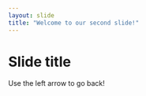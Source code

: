 ```yaml
---
layout: slide
title: "Welcome to our second slide!"
---
```

# Slide title
Use the left arrow to go back!

